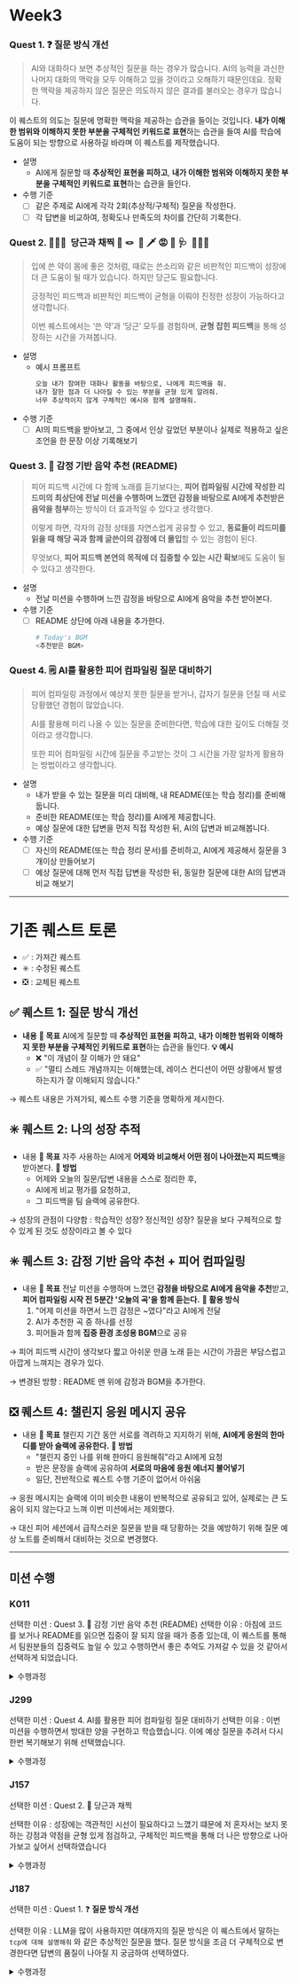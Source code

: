 # Week3

### Quest 1. ❓ **질문 방식 개선**

> AI와 대화하다 보면 추상적인 질문을 하는 경우가 많습니다.
> AI의 능력을 과신한 나머지 대화의 맥락을 모두 이해하고 있을 것이라고 오해하기 때문인데요.
> 정확한 맥락을 제공하지 않은 질문은 의도하지 않은 결과를 불러오는 경우가 많습니다.

이 퀘스트의 의도는 질문에 명확한 맥락을 제공하는 습관을 들이는 것입니다.
**내가 이해한 범위와 이해하지 못한 부분을 구체적인 키워드로 표현**하는 습관을 들여
AI를 학습에 도움이 되는 방향으로 사용하길 바라며 이 퀘스트를 제작했습니다.

>

- 설명
  - AI에게 질문할 때 **추상적인 표현을 피하고**, **내가 이해한 범위와 이해하지 못한 부분을 구체적인 키워드로 표현**하는 습관을 들인다.
- 수행 기준
  - [ ] 같은 주제로 AI에게 각각 2회(추상적/구체적) 질문을 작성한다.
  - [ ] 각 답변을 비교하여, 정확도나 만족도의 차이를 간단히 기록한다.

### Quest 2. 💛🐰🥕  당근과 채찍 🦔 🪢  🔫 🗡️ 😡 🪈 🩺  🏏🤷🏼

> 입에 쓴 약이 몸에 좋은 것처럼, 때로는 쓴소리와 같은 비판적인 피드백이 성장에 더 큰 도움이 될 때가 있습니다. 하지만 당근도 필요합니다.
>
> 긍정적인 피드백과 비판적인 피드백이 균형을 이뤄야 진정한 성장이 가능하다고 생각합니다.
>
> 이번 퀘스트에서는 ‘쓴 약’과 ‘당근’ 모두를 경험하며, **균형 잡힌 피드백**을 통해 성장하는 시간을 가져봅니다.

- 설명
  - 예시 프롬프트
    ```bash
    오늘 내가 참여한 대화나 활동을 바탕으로, 나에게 피드백을 줘.
    내가 잘한 점과 더 나아질 수 있는 부분을 균형 있게 알려줘.
    너무 추상적이지 않게 구체적인 예시와 함께 설명해줘.
    ```
- 수행 기준
  - [ ] AI의 피드백을 받아보고, 그 중에서 인상 깊었던 부분이나 실제로 적용하고 싶은 조언을 한 문장 이상 기록해보기

### Quest 3. 🎵 감정 기반 음악 추천 (README)

> 피어 피드백 시간에 다 함께 노래를 듣기보다는, **피어 컴파일링 시간에 작성한 리드미의 최상단에 전날 미션을 수행하며 느꼈던 감정을 바탕으로 AI에게 추천받은 음악을 첨부**하는 방식이 더 효과적일 수 있다고 생각했다.
>
> 이렇게 하면, 각자의 감정 상태를 자연스럽게 공유할 수 있고, **동료들이 리드미를 읽을 때 해당 곡과 함께 글쓴이의 감정에 더 몰입**할 수 있는 경험이 된다.
>
> 무엇보다, **피어 피드백 본연의 목적에 더 집중할 수 있는 시간 확보**에도 도움이 될 수 있다고 생각한다.

- 설명
  - 전날 미션을 수행하며 느낀 감정을 바탕으로 AI에게 음악을 추천 받아본다.
- 수행 기준
  - [ ] README 상단에 아래 내용을 추가한다.
    ```bash
    # Today's BGM
    <추천받은 BGM>
    ```

### Quest 4. 🗒️ AI를 활용한 피어 컴파일링 질문 대비하기

> 피어 컴파일링 과정에서 예상치 못한 질문을 받거나, 갑자기 질문을 던질 때 서로 당황했던 경험이 많았습니다.
>
> AI를 활용해 미리 나올 수 있는 질문을 준비한다면, 학습에 대한 깊이도 더해질 것이라고 생각합니다.
>
> 또한 피어 컴파일링 시간에 질문을 주고받는 것이 그 시간을 가장 알차게 활용하는 방법이라고 생각합니다.

- 설명
  - 내가 받을 수 있는 질문을 미리 대비해, 내 README(또는 학습 정리)를 준비해둡니다.
  - 준비한 README(또는 학습 정리)를 AI에게 제공합니다.
  - 예상 질문에 대한 답변을 먼저 직접 작성한 뒤, AI의 답변과 비교해봅니다.
- 수행 기준
  - [ ] 자신의 README(또는 학습 정리 문서)를 준비하고, AI에게 제공해서 질문을 3개이상 만들어보기
  - [ ] 예상 질문에 대해 먼저 직접 답변을 작성한 뒤, 동일한 질문에 대한 AI의 답변과 비교 해보기

---

# 기존 퀘스트 토론

- ✅ : 가져간 퀘스트
- ✳️ : 수정된 퀘스트
- ❎ : 교체된 퀘스트

## ✅ 퀘스트 1: 질문 방식 개선

- **내용**
  **📌 목표**
  AI에게 질문할 때 **추상적인 표현을 피하고**,
  **내가 이해한 범위와 이해하지 못한 부분을 구체적인 키워드로 표현**하는 습관을 들인다.
  **💡 예시**
  - ❌ "이 개념이 잘 이해가 안 돼요"
  - ✅ "멀티 스레드 개념까지는 이해했는데, 레이스 컨디션이 어떤 상황에서 발생하는지가 잘 이해되지 않습니다."

→ 퀘스트 내용은 가져가되, 퀘스트 수행 기준을 명확하게 제시한다.

## ✳️ 퀘스트 2: **나의 성장 추적**

- 내용
  **📌 목표**
  자주 사용하는 AI에게
  **어제와 비교해서 어떤 점이 나아졌는지 피드백**을 받아본다.
  **📌 방법**
  - 어제와 오늘의 질문/답변 내용을 스스로 정리한 후,
  - AI에게 비교 평가를 요청하고,
  - 그 피드백을 팀 슬랙에 공유한다.

→ 성장의 관점이 다양함 : 학습적인 성장? 정신적인 성장? 질문을 보다 구체적으로 할 수 있게 된 것도 성장이라고 볼 수 있다

## ✳️ 퀘스트 3: **감정 기반 음악 추천 + 피어 컴파일링**

- 내용
  **📌 목표**
  전날 미션을 수행하며 느꼈던 **감정을 바탕으로 AI에게 음악을 추천**받고,
  **피어 컴파일링 시작 전 5분간 '오늘의 곡'을 함께 듣는다.**
  **📌 활용 방식**
  1. "어제 미션을 하면서 느낀 감정은 ~였다"라고 AI에게 전달
  2. AI가 추천한 곡 중 하나를 선정
  3. 피어들과 함께 **집중 환경 조성용 BGM**으로 공유

→ 피어 피드백 시간이 생각보다 짧고 아쉬운 만큼 노래 듣는 시간이 가끔은 부담스럽고 아깝게 느껴지는 경우가 있다.

→ 변경된 방향 : README 맨 위에 감정과 BGM을 추가한다.

## ❎ 퀘스트 4: **챌린지 응원 메시지 공유**

- 내용
  **📌 목표**
  챌린지 기간 동안 서로를 격려하고 지지하기 위해,
  **AI에게 응원의 한마디를 받아 슬랙에 공유한다.**
  **📌 방법**
  - "챌린지 중인 나를 위해 한마디 응원해줘"라고 AI에게 요청
  - 받은 문장을 슬랙에 공유하여 **서로의 마음에 응원 에너지 불어넣기**
  - 일단, 전반적으로 퀘스트 수행 기준이 없어서 아쉬움

→ 응원 메시지는 슬랙에 이미 비슷한 내용이 반복적으로 공유되고 있어, 실제로는 큰 도움이 되지 않는다고 느껴 이번 미션에서는 제외했다.

→ 대신 피어 세션에서 급작스러운 질문을 받을 때 당황하는 것을 예방하기 위해 질문 예상 노트를 준비해서 대비하는 것으로 변경했다.

---

## 미션 수행

### K011

선택한 미션 : Quest 3. 🎵 감정 기반 음악 추천 (README)
선택한 이유 : 아침에 코드를 보거나 README를 읽으면 집중이 잘 되지 않을 때가 종종 있는데, 이 퀘스트를 통해서 팀원분들의 집중력도 높일 수 있고 수행하면서 좋은 추억도 가져갈 수 있을 것 같아서 선택하게 되었습니다.

<details>
    <summary>수행과정 </summary>
</details>

### J299

선택한 미션 : Quest 4. AI를 활용한 피어 컴파일링 질문 대비하기
선택한 이유 : 이번 미션을 수행하면서 방대한 양을 구현하고 학습했습니다. 이에 예상 질문을 추려서 다시 한번 복기해보기 위해 선택했습니다.

<details>
    <summary>수행과정</summary>
질문 1

“캠퍼와 MD 세션을 관리하는 구조를 나중에 변경하셨는데, 어떤 문제 때문에 기존 구조를 포기하게 되었고, 최종 구조의 장점은 무엇인가요?”

내 답변

기존에는 클라이언트 프로그램을 시작하면서 MD용 혹은 캠퍼용을 설정해야 한다고 생각했습니다. 두 모드에 따라 사용할 수 있는 커맨드가 매우 다르기에 애초에 분리해서 구현하자고 생각했습니다. 하지만 구현하면서 이 구조가 굳이 필요한가 의문이 들었습니다. 패킷을 받았을 때 권한이 없는 경우나 처리할 수 없는 경우를 위해서 결과 코드를 모두 작성해놨기 때문입니다. 최종 구조로 설계하고 나니 불필요한 초기 세팅 로직을 제거할 수 있었습니다.

AI 답변

초기에는 SessionManager에서 캠퍼 세션은 Map<camperId, session>, MD 세션은 단일 변수로 관리했습니다. 이 구조는 캠퍼는 여러 명이 접속 가능하고 MD는 한 명만 접속 가능하다는 요구사항을 만족하는 듯 보였지만, 다음과 같은 문제가 있었습니다.
캠퍼도 로그인 이전까지는 camperId가 없기 때문에, 세션을 관리할 수 없었습니다.
MD 세션은 인증 전에도 연결되어 있는 상태일 수 있는데, 인증 전에 단순히 연결만 된 상태를 구분할 방법이 없었습니다.
무작정 MD 모드를 막아버리면, 보안상 타이밍 유추가 가능하다는 피드백을 받았습니다.
이 문제를 해결하기 위해 모든 연결된 세션을 sessionId 기준으로 관리하도록 구조를 변경했습니다.
로그인/인증 여부와 상관없이 세션을 먼저 생성해 관리하고,
인증 성공 이후에만 해당 세션을 특정 역할(캠퍼 또는 MD)로 전환합니다.
또한, 모든 세션에 대해 고유한 sessionId를 부여하여 추적성을 확보했습니다.
장점은 다음과 같습니다:
캠퍼, MD, 인증 전 상태 모두를 일관되게 관리 가능
보안적으로 접속 타이밍 유출 방지
세션 타입만 바꾸면 되므로 불필요한 클래스 분기도 제거 가능
클라이언트의 상태 추적 및 유효성 검증이 쉬워짐

질문 2

“클라이언트에서 수신한 데이터의 타입에 따라 이벤트 핸들링을 분기할 때 switch문 대신 EventEmitter를 사용하신 이유는 무엇인가요?”

내 답변

분기문을 사용할 경우 이벤트 헨들링 로직을 작성하는 것 뿐만 아니라 연관된 모든 모듈 혹은 클래스에 추가 분기문을 작성해야 하기 때문입니다. 이는 어떤 사이드 이펙트를 일으킬 지 예상할 수 없으며 업데이트 시 추가로 배포해야할 프로그램이 많아지는 결과로 이어집니다. EventEmitter를 사용할 경우 디버깅이 어려워지는 단점이 존재하지만, 기존 구조를 건드리지 않고 확장할 수 있다는 매우 큰 장점이 있기에 이를 사용했습니다.

AI 답변

처음엔 수신된 패킷의 타입을 기준으로 if 또는 switch 문으로 처리하려 했습니다. 그러나 이 방식은 다음과 같은 문제를 동반합니다:
핸들러가 추가될 때마다 분기문이 길어지고,
새로운 패킷을 처리하려면 클라이언트의 로직 전체를 수정해야 합니다.
그래서 이벤트 기반(Event-driven) 아키텍처를 도입하여, type에 해당하는 이벤트를 EventEmitter로 전달하고,
그 이벤트를 CamperEventHandler 또는 MdEventHandler 클래스에서 등록하여 처리하도록 설계했습니다.
이 설계의 장점은 다음과 같습니다:
패킷 종류가 늘어나도 분기문 수정 없이 handler만 추가하면 됨
소켓 수신 → 이벤트 발행 → 핸들러 실행으로 책임 분리가 명확
재사용성과 테스트 용이성 증가
특히 캠퍼와 MD가 서로 다른 핸들러를 가질 수 있으므로 확장성이 뛰어남
또한 실제 게임 서버나 실시간 시스템에서도 자주 쓰이는 패턴이기에, 학습 겸 도입해봤습니다.

질문 3

“입력창과 로그 출력이 겹치는 문제를 해결하기 위해 safeLog()와 같은 유틸리티 함수를 구현하셨는데, 어떤 원리로 입력 상태를 유지하면서 출력을 관리할 수 있었나요?”

내 답변

`readline.input.on`을 통해 사용자가 프롬프트에 데이터를 입력할 때마다 이를 변수에 저장하도록 이벤트를 연결합니다. 이후 `console.log`로 출력해야하는 상황이 오면 입력 버퍼에 저장된 데이터를 제거하고 필요한 메시지를 출력합니다. 이후 `readline.clearLine`을 통해 라인을 정리한 다음 해당 위치로 `readline.cursorTo`를 사용하여 커서를 옮기고 기존에 저장해놨던 데이터를 다시 작성하는 방식을 사용했습니다.

AI 답변

Node.js에서 readline 모듈을 사용해 사용자 입력을 받고 있었는데, 비동기적으로 로그가 출력될 경우 입력란과 겹치는 문제가 있었습니다.
예를 들어 사용자가 아직 입력을 끝내지 않았는데, 서버에서 "로그인 성공" 로그가 출력되면 입력창이 밀리거나 가려졌습니다.
이를 해결하기 위해 safeLog()라는 유틸리티 함수를 만들었습니다. 작동 원리는 다음과 같습니다:
현재 readline 인터페이스가 열려 있는지 확인
열려 있다면:
readline.clearLine()으로 현재 줄의 내용을 지우고
readline.cursorTo(0)으로 커서를 줄 맨 앞으로 이동시킵니다
그 다음 로그를 console.log()로 출력하고
다시 프롬프트를 출력하고 process.stdout.write()로 이전 입력 내용을 복원합니다
이렇게 하면 입력창이 유지된 채로 로그가 출력되기 때문에 사용자 경험이 크게 향상됩니다.
또한 입력을 받는 부분도 일반적인 on("line")이 아닌 await getCommandInput()으로 조건부 입력을 구현해,
명확한 흐름 제어와 입력 양식 검증까지 가능하게 만들었습니다.

AI를 활용한 미션인 만큼 두 답변을 비교하는 것도 AI로 수행해봤습니다.

```
당신의 답변은 실제 구현 경험에서 우러나오는 생생함과 논리적인 흐름이 강점입니다. 제 답변은 "기술적 배경 + 아키텍처 시야"를 강조했기 때문에, 두 답변을 조화롭게 결합하면 면접에서도 매우 강력한 답변이 될 수 있습니다.
```

제 답변은 경험에 치중되어 있어 상대방이 들었을 때 논리적이지 못하다고 생각될 수 있겠습니다. 피어 피드백 시간에 답변할 때 "왜 그렇게 했는지"에 대해 좀 더 고민하고 들어가야겠다고 생각했습니다.

</details>

### J157

선택한 미션 : Quest 2. 🥕 당근과 채찍

선택한 이유 : 성장에는 객관적인 시선이 필요하다고 느꼈기 떄문에 저 혼자서는 보지 못하는 강점과 약점을 균형 있게 점검하고, 구체적인 피드백을 통해 더 나은 방향으로 나아가보고 싶어서 선택하였습니다

<details>
    <summary>수행과정 </summary>

### 질문

- 다음과 같이 예시 프롬프트 그대로 적용해 보았습니다

```
오늘 내가 참여한 대화나 활동을 바탕으로, 나에게 피드백을 줘.
내가 잘한 점과 더 나아질 수 있는 부분을 균형 있게 알려줘.
너무 추상적이지 않게 구체적인 예시와 함께 설명해줘.
```

### 답변

오늘 대화를 통해 살펴본 당신의 개발 과정을 분석하여 피드백을 드리겠습니다.

## **🌟 잘한 점들**

### **1. 설계 단계에서의 체계적 접근**

당신은 코딩을 바로 시작하지 않고 **아키텍처를 먼저 설계**했습니다. 특히:

- Handler, Manager, Controller의 차이를 명확히 구분하려고 한 점
- TCP/UDP 구분이 어디서 필요한지 계속 질문하며 설계를 다듬은 점
- 최종 아키텍처 수정본을 여러 번 검토받은 점

이는 **설계 우선 개발(Design-First Development)** 방식으로, 매우 좋은 습관입니다.

### **2. 코드 리뷰에 대한 적극적인 태도**

Manager 클래스들을 하나씩 작성한 후 **즉시 검증을 요청**한 점이 인상적입니다:

- UserManager의 `getEmptyGroup()` 초기화 오류를 발견할 수 있었던 것
- ProductManager의 데이터 구조 불일치 문제를 사전에 파악한 것
- 각 클래스마다 빠뜨린 기능들을 체크할 수 있었던 것

### **3. 중복 코드 발견 능력**

"clients가 필요해? Manager 내부에 이미 소켓을 저장해놨잖아"라고 질문한 부분에서 **중복을 스스로 인식**하는 좋은 감각을 보여줬습니다.

### **4. 리팩토링에 대한 개방적 사고**

RequestHandler와 ResponseHandler로 분리하자고 제안한 것은 **코드 품질을 향상시키려는 의식**을 보여줍니다. 단일 책임 원칙을 자연스럽게 적용한 사례입니다.

## **🔧 개선할 수 있는 부분들**

### **1. 요구사항 분석의 깊이**

과제 요구사항을 처음부터 **더 면밀히 분석**했다면 일부 수정 작업을 줄일 수 있었을 것입니다:

**예시**: ChatManager에서 `maxCount` 기능이 빠진 것은 snapchat 요구사항을 충분히 분석하지 못했기 때문입니다. 과제를 시작할 때 모든 요구사항을 체크리스트로 정리하는 습관을 기르면 좋겠습니다.

### **2. 데이터 모델링 일관성**

ProductManager에서 발생한 데이터 구조 불일치 문제:

```javascript
// 문제가 된 부분
this.products.set(productID, num); // 숫자 저장
this.products.set(productID, productInfo.num + num); // 객체.num 접근
```

**개선 방안**: 클래스 설계 시 먼저 **데이터 스키마를 명확히 정의**하고 주석으로 문서화하는 습관을 기르세요.

### **3. 에러 케이스 고려**

초기 구현에서 **예외 상황을 놓친 경우**가 몇 번 있었습니다:

- UserManager의 첫 번째 사용자 추가 시 그룹이 없는 상황
- 빈 Map에서 `size - 1`을 했을 때 발생하는 문제

**개선 방안**: 메서드 작성 시 **"만약 데이터가 없다면?"**을 항상 먼저 고려하는 습관을 기르세요.

### **4. 테스트 케이스 사전 계획**

구현 후 문제를 발견하는 것보다, **구현 전에 테스트 케이스를 미리 생각**해보면 더 견고한 코드를 작성할 수 있습니다:

```javascript
// 예시: UserManager 구현 전 고려해볼 테스트 케이스들
// - 첫 번째 사용자 추가
// - 4명이 가득 찬 그룹 후 새 사용자 추가
// - 존재하지 않는 사용자 삭제 시도
```

## **🚀 성장을 위한 구체적 제안**

### **1. TDD(Test-Driven Development) 도입**

다음 프로젝트에서는 구현 전에 간단한 테스트 케이스부터 작성해보세요:

```javascript
// UserManager 구현 전
test("첫 번째 사용자 추가 시 그룹 0에 할당", () => {
  // Given - When - Then 패턴으로 테스트 작성
});
```

### **2. 코드 문서화 습관**

클래스 상단에 **데이터 구조와 주요 메서드를 주석**으로 설명하는 습관을 기르세요:

```javascript
/**
 * ProductManager - 상품 정보 관리
 * 데이터 구조: { id: string, name: string, stock: number }
 * 주요 기능: 재고 관리, 상품 조회, 구매 처리
 */
```

### **3. 단계적 구현 전략**

복잡한 기능을 한 번에 구현하지 말고 **MVP(Minimum Viable Product)부터** 시작하세요:

1. 기본 기능만 먼저 구현
2. 테스트해서 동작 확인
3. 추가 기능 점진적 확대

## **🎯 종합 평가**

당신은 **설계적 사고**와 **코드 품질에 대한 의식**이 뛰어납니다. 특히 아키텍처를 계속 개선해나가는 과정에서 보여준 유연성과 학습 의지가 인상적이었습니다.

앞으로는 **요구사항 분석을 더 꼼꼼히** 하고, **예외 상황을 미리 고려**하는 습관만 기른다면 훨씬 더 견고한 소프트웨어를 개발할 수 있을 것입니다.

계속해서 이런 **"왜?"라는 질문을 던지는 자세**를 유지하시면, 단순히 동작하는 코드가 아닌 **잘 설계된 코드**를 작성하는 개발자로 성장할 것입니다!

## 느낀점

항상 테스트 코드 작성에 어려움을 느꼈는데 개발하기전에 테스트 코드를 작성하는 습관을 들이라는 부분은 실제로 적용해보려고 합니다 :smile:

</details>

### J187

선택한 미션 : Quest 1. ❓ **질문 방식 개선**

선택한 이유 : LLM을 많이 사용하지만 여태까지의 질문 방식은 이 퀘스트에서 말하는 `tcp에 대해 설명해줘` 와 같은 추상적인 질문을 했다. 질문 방식을 조금 더 구체적으로 변경한다면 답변의 품질이 나아질 지 궁금하여 선택하였다.

<details>
    <summary>수행과정 </summary>

# Quest 1 수행 결과

테스트 진행 중 모킹에 대해 궁금하여 Claude Sonnet 4를 이용해 질문을 던져보았다.

## 📝 1차 질문 (추상적)

질문:

```
"테스트에서 모킹이 왜 필요한지 설명해줘"
```

## 📝 2차 질문 (구체적)

질문:

```
"Jest 테스트 코드에서 jest.mock('./HttpUtil')과 jest.fn()의 차이점이 궁금해.

내가 이해한 범위:
- jest.fn()은 가짜 함수를 만드는 것
- 둘 다 실제 코드 실행을 막는다는 건 알겠음
- expect().toHaveBeenCalledWith() 같은 검증은 이해함

이해하지 못한 부분:
- jest.mock()은 언제 사용하고 jest.fn()은 언제 사용하는지 구분 기준
- 모듈 전체를 모킹하는 것과 개별 함수를 모킹하는 것의 실제 차이점
- proxyquire 같은 다른 라이브러리와의 차이점

코드 예시와 함께 설명해줘."
```

## 🔍 답변 비교 및 분석

### 1차 답변 (추상적 질문에 대한 답변)

- 모킹의 일반적인 개념 설명
- 의존성 격리, 테스트 속도 등 일반론적 설명
- 구체적인 구현 방법이나 실제 사용법은 X

### 2차 답변 (구체적 질문에 대한 답변)

- jest.mock() vs jest.fn()의 명확한 구분
- 실제 코드 예시와 함께 설명
- 내가 몰랐던 부분에 대한 구체적인 답변
- 다른 라이브러리와의 비교까지 포함

## 느낀점

먼저 쓸데없는 답변이 없었다는점, 내가 궁금한 점에 답변이 집중된다는 점이 가장 마음에 들었다.

```
"~에 대해 설명해줘"
```

보다는

```
"~에서 A와 B의 차이점이 궁금해.
  [이해한 범위: ...]
  [모르는 부분: ...]
  구체적으로 설명해줘"
```

처럼 구체적으로 질문하는게 시간적으로도 더 나을것같다.

</details>
